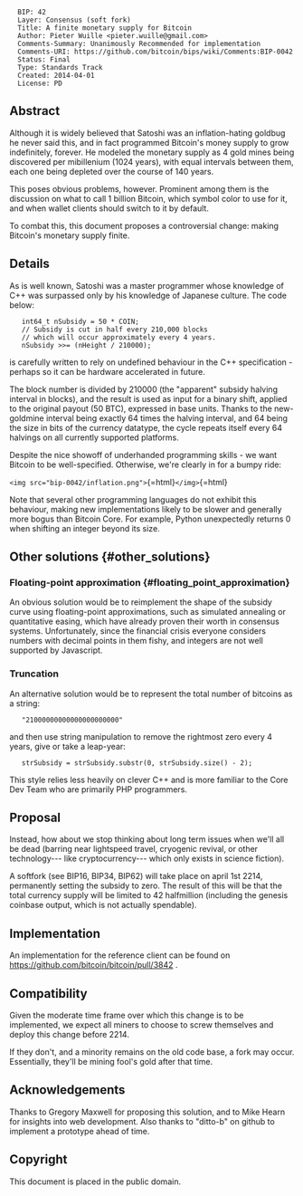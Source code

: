       BIP: 42
      Layer: Consensus (soft fork)
      Title: A finite monetary supply for Bitcoin
      Author: Pieter Wuille <pieter.wuille@gmail.com>
      Comments-Summary: Unanimously Recommended for implementation
      Comments-URI: https://github.com/bitcoin/bips/wiki/Comments:BIP-0042
      Status: Final
      Type: Standards Track
      Created: 2014-04-01
      License: PD

## Abstract

Although it is widely believed that Satoshi was an inflation-hating
goldbug he never said this, and in fact programmed Bitcoin\'s money
supply to grow indefinitely, forever. He modeled the monetary supply as
4 gold mines being discovered per mibillenium (1024 years), with equal
intervals between them, each one being depleted over the course of 140
years.

This poses obvious problems, however. Prominent among them is the
discussion on what to call 1 billion Bitcoin, which symbol color to use
for it, and when wallet clients should switch to it by default.

To combat this, this document proposes a controversial change: making
Bitcoin\'s monetary supply finite.

## Details

As is well known, Satoshi was a master programmer whose knowledge of C++
was surpassed only by his knowledge of Japanese culture. The code below:

`   int64_t nSubsidy = 50 * COIN;`\
`   // Subsidy is cut in half every 210,000 blocks`\
`   // which will occur approximately every 4 years.`\
`   nSubsidy >>= (nHeight / 210000);`

is carefully written to rely on undefined behaviour in the C++
specification - perhaps so it can be hardware accelerated in future.

The block number is divided by 210000 (the \"apparent\" subsidy halving
interval in blocks), and the result is used as input for a binary shift,
applied to the original payout (50 BTC), expressed in base units. Thanks
to the new-goldmine interval being exactly 64 times the halving
interval, and 64 being the size in bits of the currency datatype, the
cycle repeats itself every 64 halvings on all currently supported
platforms.

Despite the nice showoff of underhanded programming skills - we want
Bitcoin to be well-specified. Otherwise, we\'re clearly in for a bumpy
ride:

`<img src="bip-0042/inflation.png">`{=html}`</img>`{=html}

Note that several other programming languages do not exhibit this
behaviour, making new implementations likely to be slower and generally
more bogus than Bitcoin Core. For example, Python unexpectedly returns 0
when shifting an integer beyond its size.

## Other solutions {#other_solutions}

### Floating-point approximation {#floating_point_approximation}

An obvious solution would be to reimplement the shape of the subsidy
curve using floating-point approximations, such as simulated annealing
or quantitative easing, which have already proven their worth in
consensus systems. Unfortunately, since the financial crisis everyone
considers numbers with decimal points in them fishy, and integers are
not well supported by Javascript.

### Truncation

An alternative solution would be to represent the total number of
bitcoins as a string:

`   "21000000000000000000000"`

and then use string manipulation to remove the rightmost zero every 4
years, give or take a leap-year:

`   strSubsidy = strSubsidy.substr(0, strSubsidy.size() - 2);`

This style relies less heavily on clever C++ and is more familiar to the
Core Dev Team who are primarily PHP programmers.

## Proposal

Instead, how about we stop thinking about long term issues when we\'ll
all be dead (barring near lightspeed travel, cryogenic revival, or other
technology--- like cryptocurrency--- which only exists in science
fiction).

A softfork (see BIP16, BIP34, BIP62) will take place on april 1st 2214,
permanently setting the subsidy to zero. The result of this will be that
the total currency supply will be limited to 42 halfmillion (including
the genesis coinbase output, which is not actually spendable).

## Implementation

An implementation for the reference client can be found on
<https://github.com/bitcoin/bitcoin/pull/3842> .

## Compatibility

Given the moderate time frame over which this change is to be
implemented, we expect all miners to choose to screw themselves and
deploy this change before 2214.

If they don\'t, and a minority remains on the old code base, a fork may
occur. Essentially, they\'ll be mining fool\'s gold after that time.

## Acknowledgements

Thanks to Gregory Maxwell for proposing this solution, and to Mike Hearn
for insights into web development. Also thanks to \"ditto-b\" on github
to implement a prototype ahead of time.

## Copyright

This document is placed in the public domain.
